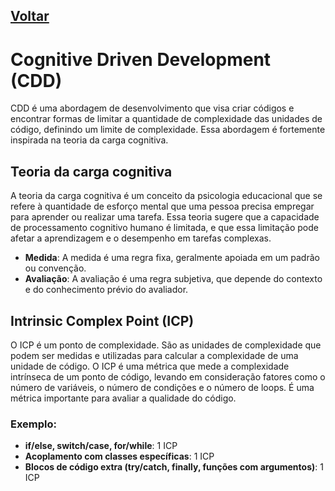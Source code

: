 ## [Voltar](./readme.md)

# Cognitive Driven Development (CDD)

CDD é uma abordagem de desenvolvimento que visa criar códigos e encontrar formas de limitar a quantidade de complexidade das unidades de código, definindo um limite de complexidade. Essa abordagem é fortemente inspirada na teoria da carga cognitiva.

## Teoria da carga cognitiva

A teoria da carga cognitiva é um conceito da psicologia educacional que se refere à quantidade de esforço mental que uma pessoa precisa empregar para aprender ou realizar uma tarefa. Essa teoria sugere que a capacidade de processamento cognitivo humano é limitada, e que essa limitação pode afetar a aprendizagem e o desempenho em tarefas complexas.

- **Medida**: A medida é uma regra fixa, geralmente apoiada em um padrão ou convenção.
- **Avaliação**: A avaliação é uma regra subjetiva, que depende do contexto e do conhecimento prévio do avaliador.

## Intrinsic Complex Point (ICP)

O ICP é um ponto de complexidade. São as unidades de complexidade que podem ser medidas e utilizadas para calcular a complexidade de uma unidade de código. O ICP é uma métrica que mede a complexidade intrínseca de um ponto de código, levando em consideração fatores como o número de variáveis, o número de condições e o número de loops. É uma métrica importante para avaliar a qualidade do código.

### Exemplo:

- **if/else, switch/case, for/while**: 1 ICP
- **Acoplamento com classes específicas**: 1 ICP
- **Blocos de código extra (try/catch, finally, funções com argumentos)**: 1 ICP
